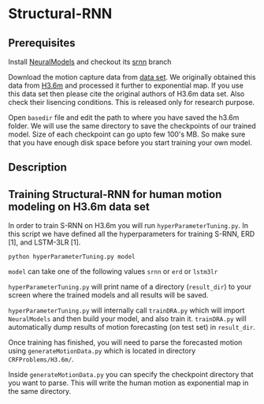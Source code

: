 # Structural-RNN

## Prerequisites

Install [NeuralModels](https://github.com/asheshjain399/NeuralModels) and checkout its [srnn](https://github.com/asheshjain399/NeuralModels/tree/srnn) branch

Download the motion capture data from [data set](http://www.cs.stanford.edu/people/ashesh/h3.6m.zip). We originally obtained this data from [H3.6m](http://vision.imar.ro/human3.6m/description.php) and processed it further to exponential map. If you use this data set then please cite the original authors of H3.6m data set. Also check their lisencing conditions. This is released only for research purpose. 

Open ```basedir``` file and edit the path to where you have saved the h3.6m folder. We will use the same directory to save the checkpoints of our trained model. Size of each checkpoint can go upto few 100's MB. So make sure that you have enough disk space before you start training your own model.

## Description

## Training Structural-RNN for human motion modeling on H3.6m data set

In order to train S-RNN on H3.6m you will run ```hyperParameterTuning.py```. In this script we have defined all the hyperparameters for training S-RNN, ERD [1], and LSTM-3LR [1]. 

```python hyperParameterTuning.py model```

```model``` can take one of the following values ```srnn``` or ```erd``` or ```lstm3lr```

```hyperParameterTuning.py``` will print name of a directory (```result_dir```) to your screen where the trained models and all results will be saved. 

```hyperParameterTuning.py``` will internally call ```trainDRA.py``` which will import ```NeuralModels``` and then build your model, and also train it. ```trainDRA.py``` will automatically dump results of motion forecasting (on test set) in ```result_dir```. 

Once training has finished, you will need to parse the forecasted motion using ```generateMotionData.py``` which is located in directory ```CRFProblems/H3.6m/```.

Inside ```generateMotionData.py``` you can specify the checkpoint directory that you want to parse. This will write the human motion as exponential map in the same directory. 

